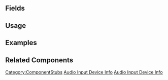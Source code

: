 <languages></languages> <translate>

## Fields

## Usage

## Examples

## Related Components

</translate>

[Category:ComponentStubs](Category:ComponentStubs "wikilink") [Audio
Input Device Info](Category:Components{{#translation:}} "wikilink")
[Audio Input Device
Info](Category:Components:Audio:Utility{{#translation:}} "wikilink")